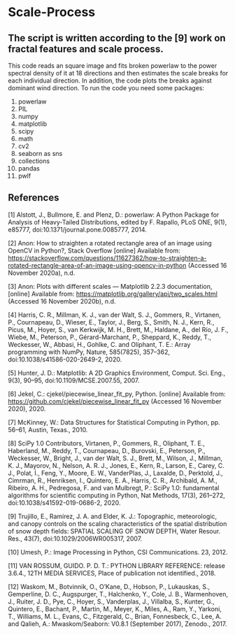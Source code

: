 # Scale-Process
## The script is written according to the [9] work on fractal features and scale process.

This code reads an square image and fits broken powerlaw to the power spectral density of it at 18 directions and then estimates the scale breaks for each individual direction.
In addition, the code plots the breaks against dominant wind direction.
To run the code you need some packages:

1. powerlaw
2. PIL
3. numpy
4. matplotlib
5. scipy
6. math
7. cv2
8. seaborn as sns
9. collections
10. pandas
11. pwlf





## References

[1] Alstott, J., Bullmore, E. and Plenz, D.: powerlaw: A Python Package for Analysis of Heavy-Tailed Distributions, edited by F. Rapallo, PLoS ONE, 9(1), e85777, doi:10.1371/journal.pone.0085777, 2014.

[2] Anon: How to straighten a rotated rectangle area of an image using OpenCV in Python?, Stack Overflow [online] Available from: https://stackoverflow.com/questions/11627362/how-to-straighten-a-rotated-rectangle-area-of-an-image-using-opencv-in-python (Accessed 16 November 2020a), n.d.

[3] Anon: Plots with different scales — Matplotlib 2.2.3 documentation, [online] Available from: https://matplotlib.org/gallery/api/two_scales.html (Accessed 16 November 2020b), n.d.

[4] Harris, C. R., Millman, K. J., van der Walt, S. J., Gommers, R., Virtanen, P., Cournapeau, D., Wieser, E., Taylor, J., Berg, S., Smith, N. J., Kern, R., Picus, M., Hoyer, S., van Kerkwijk, M. H., Brett, M., Haldane, A., del Río, J. F., Wiebe, M., Peterson, P., Gérard-Marchant, P., Sheppard, K., Reddy, T., Weckesser, W., Abbasi, H., Gohlke, C. and Oliphant, T. E.: Array programming with NumPy, Nature, 585(7825), 357–362, doi:10.1038/s41586-020-2649-2, 2020.

[5] Hunter, J. D.: Matplotlib: A 2D Graphics Environment, Comput. Sci. Eng., 9(3), 90–95, doi:10.1109/MCSE.2007.55, 2007.

[6] Jekel, C.: cjekel/piecewise_linear_fit_py, Python. [online] Available from: https://github.com/cjekel/piecewise_linear_fit_py (Accessed 16 November 2020), 2020.

[7] McKinney, W.: Data Structures for Statistical Computing in Python, pp. 56–61, Austin, Texas., 2010.

[8] SciPy 1.0 Contributors, Virtanen, P., Gommers, R., Oliphant, T. E., Haberland, M., Reddy, T., Cournapeau, D., Burovski, E., Peterson, P., Weckesser, W., Bright, J., van der Walt, S. J., Brett, M., Wilson, J., Millman, K. J., Mayorov, N., Nelson, A. R. J., Jones, E., Kern, R., Larson, E., Carey, C. J., Polat, İ., Feng, Y., Moore, E. W., VanderPlas, J., Laxalde, D., Perktold, J., Cimrman, R., Henriksen, I., Quintero, E. A., Harris, C. R., Archibald, A. M., Ribeiro, A. H., Pedregosa, F. and van Mulbregt, P.: SciPy 1.0: fundamental algorithms for scientific computing in Python, Nat Methods, 17(3), 261–272, doi:10.1038/s41592-019-0686-2, 2020.

[9] Trujillo, E., Ramírez, J. A. and Elder, K. J.: Topographic, meteorologic, and canopy controls on the scaling characteristics of the spatial distribution of snow depth fields: SPATIAL SCALING OF SNOW DEPTH, Water Resour. Res., 43(7), doi:10.1029/2006WR005317, 2007.

[10] Umesh, P.: Image Processing in Python, CSI Communications. 23, 2012.

[11] VAN ROSSUM, GUIDO. P. D. T.: PYTHON LIBRARY REFERENCE: release 3.6.4., 12TH MEDIA SERVICES, Place of publication not identified., 2018.

[12] Waskom, M., Botvinnik, O., O’Kane, D., Hobson, P., Lukauskas, S., Gemperline, D. C., Augspurger, T., Halchenko, Y., Cole, J. B., Warmenhoven, J., Ruiter, J. D., Pye, C., Hoyer, S., Vanderplas, J., Villalba, S., Kunter, G., Quintero, E., Bachant, P., Martin, M., Meyer, K., Miles, A., Ram, Y., Yarkoni, T., Williams, M. L., Evans, C., Fitzgerald, C., Brian, Fonnesbeck, C., Lee, A. and Qalieh, A.: Mwaskom/Seaborn: V0.8.1 (September 2017), Zenodo., 2017.

